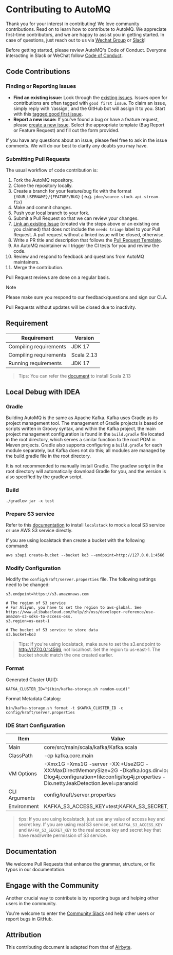 # Contributing to AutoMQ

Thank you for your interest in contributing! We love community contributions.
Read on to learn how to contribute to AutoMQ.
We appreciate first-time contributors, and we are happy to assist you in getting started. In case of questions, just
reach out to us via [Wechat Group](https://www.automq.com/img/----------------------------1.png)
or [Slack](https://join.slack.com/t/automq/shared_invite/zt-29h17vye9-thf31ebIVL9oXuRdACnOIA)!

Before getting started, please review AutoMQ's Code of Conduct. Everyone interacting in Slack or WeChat
follow [Code of Conduct](CODE_OF_CONDUCT.md).

## Code Contributions

### Finding or Reporting Issues

-   **Find an existing issue:** Look through the [existing issues](https://github.com/AutoMQ/automq/issues). Issues open for contributions are often tagged with `good first issue`. To claim an issue, simply reply with '/assign', and the GitHub bot will assign it to you. Start with
    this [tagged good first issue](https://github.com/AutoMQ/automq-for-kafka/issues?q=is%3Aissue+is%3Aopen+label%3A%22good+first+issue%22).
-   **Report a new issue:** If you've found a bug or have a feature request, please [create a new issue](https://github.com/AutoMQ/automq/issues/new/choose). Select the appropriate template (Bug Report or Feature Request) and fill out the form provided.

If you have any questions about an issue, please feel free to ask in the issue comments. We will do our best to clarify any doubts you may have.

### Submitting Pull Requests

The usual workflow of code contribution is:

1. Fork the AutoMQ repository.
2. Clone the repository locally.
3. Create a branch for your feature/bug fix with the format `{YOUR_USERNAME}/{FEATURE/BUG}` (
   e.g. `jdoe/source-stock-api-stream-fix`)
4. Make and commit changes.
5. Push your local branch to your fork.
6. Submit a Pull Request so that we can review your changes.
7. [Link an existing Issue](https://docs.github.com/en/issues/tracking-your-work-with-issues/linking-a-pull-request-to-an-issue)
   (created via the steps above or an existing one you claimed) that does not include the `needs triage` label to your Pull Request. A pull request without a linked issue will be
   closed, otherwise.
8. Write a PR title and description that follows the [Pull Request Template](PULL_REQUEST_TEMPLATE.md).
9. An AutoMQ maintainer will trigger the CI tests for you and review the code.
10. Review and respond to feedback and questions from AutoMQ maintainers.
11. Merge the contribution.

Pull Request reviews are done on a regular basis.

> [!NOTE]
> Please make sure you respond to our feedback/questions and sign our CLA.
>
> Pull Requests without updates will be closed due to inactivity.

## Requirement

| Requirement            | Version    |
| ---------------------- | ---------- |
| Compiling requirements | JDK 17     |
| Compiling requirements | Scala 2.13 |
| Running requirements   | JDK 17     |

> Tips: You can refer the [document](https://www.scala-lang.org/download/2.13.12.html) to install Scala 2.13

## Local Debug with IDEA

### Gradle

Building AutoMQ is the same as Apache Kafka. Kafka uses Gradle as its project management tool. The management of Gradle projects is based on scripts written in Groovy syntax, and within the Kafka project, the main project management configuration is found in the `build.gradle` file located in the root directory, which serves a similar function to the root POM in Maven projects. Gradle also supports configuring a `build.gradle` for each module separately, but Kafka does not do this; all modules are managed by the build.gradle file in the root directory.

It is not recommended to manually install Gradle. The gradlew script in the root directory will automatically download Gradle for you, and the version is also specified by the gradlew script.

### Build

```
./gradlew jar -x test
```

### Prepare S3 service

Refer to this [documentation](https://docs.localstack.cloud/getting-started/installation/) to install `localstack` to mock a local S3 service or use AWS S3 service directly.

If you are using localstack then create a bucket with the following command:

```
aws s3api create-bucket --bucket ko3 --endpoint=http://127.0.0.1:4566
```

### Modify Configuration

Modify the `config/kraft/server.properties` file. The following settings need to be changed:

```
s3.endpoint=https://s3.amazonaws.com

# The region of S3 service
# For Aliyun, you have to set the region to aws-global. See https://www.alibabacloud.com/help/zh/oss/developer-reference/use-amazon-s3-sdks-to-access-oss.
s3.region=us-east-1

# The bucket of S3 service to store data
s3.bucket=ko3
```

> Tips: If you're using localstack, make sure to set the s3.endpoint to http://127.0.0.1:4566, not localhost. Set the region to us-east-1. The bucket should match the one created earlier.

### Format

Generated Cluster UUID:

```
KAFKA_CLUSTER_ID="$(bin/kafka-storage.sh random-uuid)"
```

Format Metadata Catalog:

```
bin/kafka-storage.sh format -t $KAFKA_CLUSTER_ID -c config/kraft/server.properties
```

### IDE Start Configuration

| Item          | Value                                                                                                                                                                          |
| ------------- | ------------------------------------------------------------------------------------------------------------------------------------------------------------------------------ |
| Main          | core/src/main/scala/kafka/Kafka.scala                                                                                                                                          |
| ClassPath     | -cp kafka.core.main                                                                                                                                                            |
| VM Options    | -Xmx1G -Xms1G -server -XX:+UseZGC -XX:MaxDirectMemorySize=2G -Dkafka.logs.dir=logs/ -Dlog4j.configuration=file:config/log4j.properties -Dio.netty.leakDetection.level=paranoid |
| CLI Arguments | config/kraft/server.properties                                                                                                                                                 |
| Environment   | KAFKA_S3_ACCESS_KEY=test;KAFKA_S3_SECRET_KEY=test                                                                                                                              |

> tips: If you are using localstack, just use any value of access key and secret key. If you are using real S3 service, set `KAFKA_S3_ACCESS_KEY` and `KAFKA_S3_SECRET_KEY` to the real access key and secret key that have read/write permission of S3 service.

## Documentation

We welcome Pull Requests that enhance the grammar, structure, or fix typos in our documentation.

## Engage with the Community

Another crucial way to contribute is by reporting bugs and helping other users in the community.

You're welcome to enter
the [Community Slack](https://join.slack.com/t/automq/shared_invite/zt-29h17vye9-thf31ebIVL9oXuRdACnOIA) and help other
users or report bugs in GitHub.

## Attribution

This contributing document is adapted from that of [Airbyte](https://github.com/airbytehq/airbyte).
